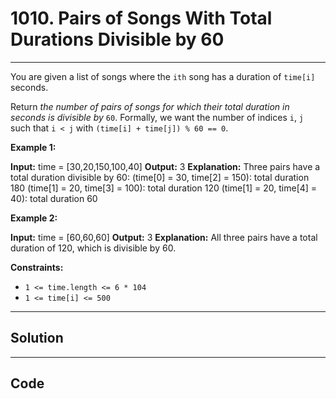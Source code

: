 # 1010. Pairs of Songs With Total Durations Divisible by 60

---

You are given a list of songs where the `ith` song has a duration of `time[i]` seconds.

Return _the number of pairs of songs for which their total duration in seconds is divisible by_ `60`. Formally, we want the number of indices `i`, `j` such that `i < j` with `(time[i] + time[j]) % 60 == 0`.

 

**Example 1:**


**Input:** time = [30,20,150,100,40]
**Output:** 3
**Explanation:** Three pairs have a total duration divisible by 60:
(time[0] = 30, time[2] = 150): total duration 180
(time[1] = 20, time[3] = 100): total duration 120
(time[1] = 20, time[4] = 40): total duration 60


**Example 2:**


**Input:** time = [60,60,60]
**Output:** 3
**Explanation:** All three pairs have a total duration of 120, which is divisible by 60.


 

**Constraints:**

  * `1 <= time.length <= 6 * 104`
  * `1 <= time[i] <= 500`

---

## Solution



---

## Code
```python


```